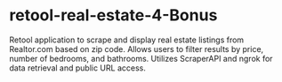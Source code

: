 # retool-real-estate-4-Bonus
Retool application to scrape and display real estate listings from Realtor.com based on zip code. Allows users to filter results by price, number of bedrooms, and bathrooms. Utilizes ScraperAPI and ngrok for data retrieval and public URL access.

